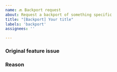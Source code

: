 ```yaml
---
name: 🔙 Backport request
about: Request a backport of something specific
title: "[Backport] Your title"
labels: 'backport'
assignees: ''

---
```


### Original feature issue

<!--- (if present): Describe the feature --->
<!--- Is there an PR number for that feature? --->

### Reason

<!--- Describe briefly why you want to have this backported. --->
